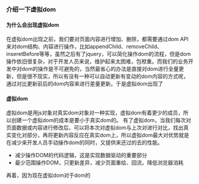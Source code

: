 <!--
 * @Author: guozhigq
 * @Date: 2021-11-20 23:51:43
 * @LastEditTime: 2021-11-21 00:05:40
 * @LastEditors: Please set LastEditors
 * @Description: 打开koroFileHeader查看配置 进行设置: https://github.com/OBKoro1/koro1FileHeader/wiki/%E9%85%8D%E7%BD%AE
 * @FilePath: /JsProject/问答/虚拟dom.md
-->


### 介绍一下虚拟dom

#### 为什么会出现虚拟dom

在虚拟dom出现之前，我们要对页面内容进行增加、删除，都需要通过dom API来对dom结构、内容进行操作，比如appendChild、removeChild、inseretBefore等等，虽然之后有了jquery，可以简化操作dom的流程，但是dom操作依旧很复杂，对于开发人员来说，维护起来太困难，包袱重。而我们的业务开发中对dom的操作是不可避免的，当然最省心的办法是直接对dom进行全量更新，但是很不现实，所以有没有一种可以自动更新有变动的dom内容的方式呢，通过对比更新前后的dom内容来进行差量更新。于是虚拟dom出现了


#### 虚拟dom

虚拟dom是用js对象对真实dom对象对一种实现，虚拟dom有着更少的成员，所以创建一个虚拟dom的成本是要小于真实dom的。
有了虚拟dom，当我们每次对页面数据或内容进行修改后，可以将本次对虚拟dom与上次对进行对比，找出真实变化对部分，再将更新内容反应在真实dom上，所以虚拟dom最大对优势就是在减少来开发人员手动操作dom的同时，又提供来还过的去的性能。

+ 减少操作DOM的代码逻辑，这是实现数据驱动的重要部分
+ 最少范围操作DOM，只更新差异，减少页面重绘、回流，降低浏览器消耗

再着，因为现在虚拟dom对于dom的
